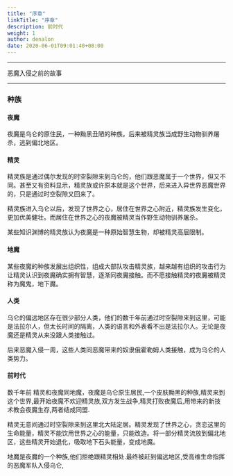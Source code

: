 ```yaml
---
title: "序章"
linkTitle: "序章"
description: 前时代
weight: 1
author: denalon
date: 2020-06-01T09:01:40+08:00
---
```


***
恶魔入侵之前的故事
***



### 种族

#### 夜魔
夜魔是乌仑的原住民，一种黝黑丑陋的种族。后来被精灵族当成野生动物驯养屠杀，逃到偏北地区。

#### 精灵
精灵族是通过偶尔发现的时空裂隙来到乌仑的，他们跟恶魔属于一个世界，但又不同。甚至又有资料显示，精灵族或许原本就是这个世界，后来进入异世界恶魔世界的，只是通过时空裂隙又回来了。

精灵族进入乌仑以后，发现了世界之心，居住在世界之心附近，精灵族发生变化，更加优美健壮。而居住在世界之心的夜魔被精灵当作野生动物驯养屠杀。

某些知识渊博的精灵族认为夜魔是一种原始智慧生物，却被精灵高层限制。

#### 地魔
某些夜魔的种族发展出组织性，组成大部队攻击精灵族，越来越有组织的攻击行为让精灵认识到夜魔确实拥有智慧，逐渐同夜魔接触。而不愿接触精灵的夜魔被精灵称为魔鬼，地下魔。

#### 人类
乌仑的偏远地区存在很少部分人类，他们的数千年前通过时空裂隙来到这里，可能是法拉尔人，但太长时间的隔离，人类的语言和外表看不出是法拉尔人。无论是夜魔还是精灵从来没跟人类接触过。

后来恶魔入侵一周，这些人类同恶魔带来的奴隶俄霍勒姆人类接触，成为乌仑的人类势力。

#### 前时代
数千年前 精灵和夜魔同地魔，夜魔是乌仑原生居民,一个皮肤黝黑的种族,精灵来到这个世界,最开始夜魔不欢迎精灵族,双方发生战争,精灵打败夜魔后,用带来的新技术教会夜魔生存,两者结成同盟.

精灵无意间通过时空裂隙来到这里北大陆定居。精灵发现了世界之心，贪恋这里的生命能量，精灵不能饮用世界之心的能量，只能改造。将一部分精灵流放到偏北地区，这些精灵开始退化，吸取地下石头能量，变成地魔。

地魔是夜魔的一个种族,他们拒绝跟精灵相处.最终被赶到偏远地区,受高维生命指挥的恶魔军队入侵乌仑,